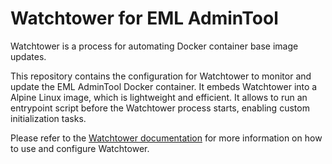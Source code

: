# Watchtower for EML AdminTool

Watchtower is a process for automating Docker container base image updates.

This repository contains the configuration for Watchtower to monitor and update the EML AdminTool Docker container. It embeds Watchtower into a Alpine Linux image, which is lightweight and efficient. It allows to run an entrypoint script before the Watchtower process starts, enabling custom initialization tasks.

Please refer to the [Watchtower documentation](https://containrrr.dev/watchtower/) for more information on how to use and configure Watchtower.